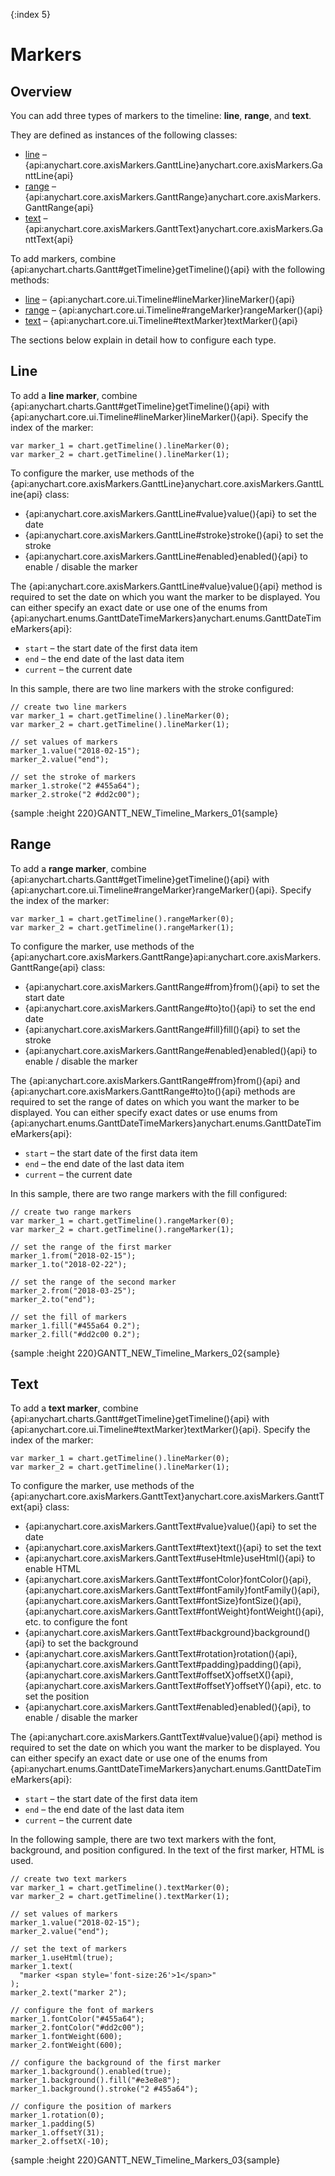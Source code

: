 {:index 5}
# Markers

## Overview

You can add three types of markers to the timeline: **line**, **range**, and **text**.

They are defined as instances of the following classes:

* [line](#line) – {api:anychart.core.axisMarkers.GanttLine}anychart.core.axisMarkers.GanttLine{api} 
* [range](#range) – {api:anychart.core.axisMarkers.GanttRange}anychart.core.axisMarkers.GanttRange{api}
* [text](#text) – {api:anychart.core.axisMarkers.GanttText}anychart.core.axisMarkers.GanttText{api}

To add markers, combine {api:anychart.charts.Gantt#getTimeline}getTimeline(){api} with the following methods:

* [line](#line) – {api:anychart.core.ui.Timeline#lineMarker}lineMarker(){api}
* [range](#range) – {api:anychart.core.ui.Timeline#rangeMarker}rangeMarker(){api}
* [text](#text) – {api:anychart.core.ui.Timeline#textMarker}textMarker(){api}

The sections below explain in detail how to configure each type.

## Line

To add a **line marker**, combine {api:anychart.charts.Gantt#getTimeline}getTimeline(){api} with {api:anychart.core.ui.Timeline#lineMarker}lineMarker(){api}. Specify the index of the marker:

```
var marker_1 = chart.getTimeline().lineMarker(0);
var marker_2 = chart.getTimeline().lineMarker(1);
```

To configure the marker, use methods of the {api:anychart.core.axisMarkers.GanttLine}anychart.core.axisMarkers.GanttLine{api} class:

* {api:anychart.core.axisMarkers.GanttLine#value}value(){api} to set the date
* {api:anychart.core.axisMarkers.GanttLine#stroke}stroke(){api} to set the stroke
* {api:anychart.core.axisMarkers.GanttLine#enabled}enabled(){api} to enable / disable the marker

The {api:anychart.core.axisMarkers.GanttLine#value}value(){api} method is required to set the date on which you want the marker to be displayed. You can either specify an exact date or use one of the enums from {api:anychart.enums.GanttDateTimeMarkers}anychart.enums.GanttDateTimeMarkers{api}:

* `start` – the start date of the first data item
* `end` – the end date of the last data item
* `current` – the current date

In this sample, there are two line markers with the stroke configured:

```
// create two line markers
var marker_1 = chart.getTimeline().lineMarker(0);
var marker_2 = chart.getTimeline().lineMarker(1);

// set values of markers
marker_1.value("2018-02-15");
marker_2.value("end");

// set the stroke of markers
marker_1.stroke("2 #455a64");
marker_2.stroke("2 #dd2c00");
```

{sample :height 220}GANTT\_NEW\_Timeline\_Markers\_01{sample}

## Range

To add a **range marker**, combine {api:anychart.charts.Gantt#getTimeline}getTimeline(){api} with {api:anychart.core.ui.Timeline#rangeMarker}rangeMarker(){api}. Specify the index of the marker:

```
var marker_1 = chart.getTimeline().rangeMarker(0);
var marker_2 = chart.getTimeline().rangeMarker(1);
```

To configure the marker, use methods of the {api:anychart.core.axisMarkers.GanttRange}api:anychart.core.axisMarkers.GanttRange{api} class:

* {api:anychart.core.axisMarkers.GanttRange#from}from(){api} to set the start date
* {api:anychart.core.axisMarkers.GanttRange#to}to(){api} to set the end date
* {api:anychart.core.axisMarkers.GanttRange#fill}fill(){api} to set the stroke
* {api:anychart.core.axisMarkers.GanttRange#enabled}enabled(){api} to enable / disable the marker

The {api:anychart.core.axisMarkers.GanttRange#from}from(){api} and {api:anychart.core.axisMarkers.GanttRange#to}to(){api} methods are required to set the range of dates on which you want the marker to be displayed. You can either specify exact dates or use enums from {api:anychart.enums.GanttDateTimeMarkers}anychart.enums.GanttDateTimeMarkers{api}:

* `start` – the start date of the first data item
* `end` – the end date of the last data item
* `current` – the current date

In this sample, there are two range markers with the fill configured:

```
// create two range markers
var marker_1 = chart.getTimeline().rangeMarker(0);
var marker_2 = chart.getTimeline().rangeMarker(1);

// set the range of the first marker
marker_1.from("2018-02-15");
marker_1.to("2018-02-22");

// set the range of the second marker
marker_2.from("2018-03-25");
marker_2.to("end");

// set the fill of markers
marker_1.fill("#455a64 0.2");
marker_2.fill("#dd2c00 0.2");
```

{sample :height 220}GANTT\_NEW\_Timeline\_Markers\_02{sample}

## Text

To add a **text marker**, combine {api:anychart.charts.Gantt#getTimeline}getTimeline(){api} with {api:anychart.core.ui.Timeline#textMarker}textMarker(){api}. Specify the index of the marker:

```
var marker_1 = chart.getTimeline().lineMarker(0);
var marker_2 = chart.getTimeline().lineMarker(1);
```

To configure the marker, use methods of the {api:anychart.core.axisMarkers.GanttText}anychart.core.axisMarkers.GanttText{api} class:

* {api:anychart.core.axisMarkers.GanttText#value}value(){api} to set the date
* {api:anychart.core.axisMarkers.GanttText#text}text(){api} to set the text
* {api:anychart.core.axisMarkers.GanttText#useHtmle}useHtml(){api} to enable HTML
* {api:anychart.core.axisMarkers.GanttText#fontColor}fontColor(){api}, {api:anychart.core.axisMarkers.GanttText#fontFamily}fontFamily(){api}, {api:anychart.core.axisMarkers.GanttText#fontSize}fontSize(){api}, {api:anychart.core.axisMarkers.GanttText#fontWeight}fontWeight(){api}, etc. to configure the font
* {api:anychart.core.axisMarkers.GanttText#background}background(){api} to set the background
* {api:anychart.core.axisMarkers.GanttText#rotation}rotation(){api}, {api:anychart.core.axisMarkers.GanttText#padding}padding(){api}, {api:anychart.core.axisMarkers.GanttText#offsetX}offsetX(){api}, {api:anychart.core.axisMarkers.GanttText#offsetY}offsetY(){api}, etc. to set the position
* {api:anychart.core.axisMarkers.GanttText#enabled}enabled(){api},  to enable / disable the marker

The {api:anychart.core.axisMarkers.GanttText#value}value(){api} method is required to set the date on which you want the marker to be displayed. You can either specify an exact date or use one of the enums from {api:anychart.enums.GanttDateTimeMarkers}anychart.enums.GanttDateTimeMarkers{api}:

* `start` – the start date of the first data item
* `end` – the end date of the last data item
* `current` – the current date

In the following sample, there are two text markers with the font, background, and position configured. In the text of the first marker, HTML is used.

```
// create two text markers
var marker_1 = chart.getTimeline().textMarker(0);
var marker_2 = chart.getTimeline().textMarker(1);

// set values of markers
marker_1.value("2018-02-15");
marker_2.value("end");

// set the text of markers
marker_1.useHtml(true);
marker_1.text(
  "marker <span style='font-size:26'>1</span>"
);
marker_2.text("marker 2");

// configure the font of markers
marker_1.fontColor("#455a64");
marker_2.fontColor("#dd2c00");
marker_1.fontWeight(600);
marker_2.fontWeight(600);

// configure the background of the first marker
marker_1.background().enabled(true);
marker_1.background().fill("#e3e8e8");
marker_1.background().stroke("2 #455a64");

// configure the position of markers
marker_1.rotation(0);
marker_1.padding(5)
marker_1.offsetY(31);
marker_2.offsetX(-10);
```

{sample :height 220}GANTT\_NEW\_Timeline\_Markers\_03{sample}